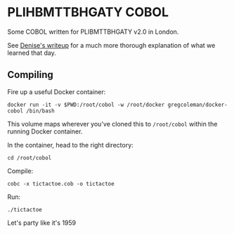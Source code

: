 # PLIHBMTTBHGATY COBOL

Some COBOL written for PLIBMTTBHGATY v2.0 in London.

See [Denise's writeup](https://github.com/deniseyu/learning-cobol) for a much
more thorough
explanation of what we learned that day.

## Compiling

Fire up a useful Docker container:

```
docker run -it -v $PWD:/root/cobol -w /root/docker gregcoleman/docker-cobol /bin/bash
```

This volume maps wherever you've cloned this to `/root/cobol` within the
running Docker container.

In the container, head to the right directory:

```
cd /root/cobol
```

Compile:

```
cobc -x tictactoe.cob -o tictactoe
```

Run:
```
./tictactoe
```

Let's party like it's 1959

